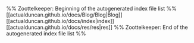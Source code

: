 %% Zoottelkeeper: Beginning of the autogenerated index file list  %%
 [[actualduncan.github.io/docs/Blog/Blog|Blog]]
 [[actualduncan.github.io/docs/index|index]]
 [[actualduncan.github.io/docs/res/res|res]]
%% Zoottelkeeper: End of the autogenerated index file list  %%
